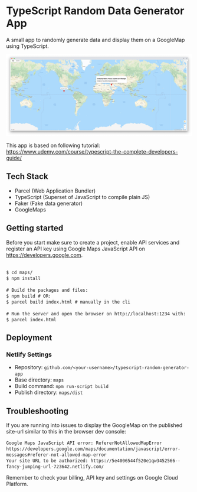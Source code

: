 # TypeScript Random Data Generator App

A small app to randomly generate data and display them on a GoogleMap using TypeScript.

![Googlemaps Intro](/maps/src/images/googlemaps-intro.jpg)

This app is based on following tutorial: https://www.udemy.com/course/typescript-the-complete-developers-guide/

## Tech Stack

- Parcel (Web Application Bundler)
- TypeScript (Superset of JavaScript to compile plain JS)
- Faker (Fake data generator)
- GoogleMaps

## Getting started

Before you start make sure to create a project, enable API services and register an API key using Google Maps JavaScript API on https://developers.google.com.

```shell

$ cd maps/
$ npm install

# Build the packages and files:
$ npm build # OR:
$ parcel build index.html # manually in the cli

# Run the server and open the browser on http://localhost:1234 with:
$ parcel index.html
```

## Deployment

### Netlify Settings

- Repository: `github.com/<your-username>/typescript-random-generator-app`
- Base directory: `maps`
- Build command: `npm run-script build`
- Publish directory: `maps/dist`

## Troubleshooting

If you are running into issues to display the GoogleMap on the published site-url similar to this in the browser dev console:

```
Google Maps JavaScript API error: RefererNotAllowedMapError
https://developers.google.com/maps/documentation/javascript/error-messages#referer-not-allowed-map-error
Your site URL to be authorized: https://5e4006544f520e1qw3452566--fancy-jumping-url-723642.netlify.com/
```
Remember to check your billing, API key and settings on Google Cloud Platform.
